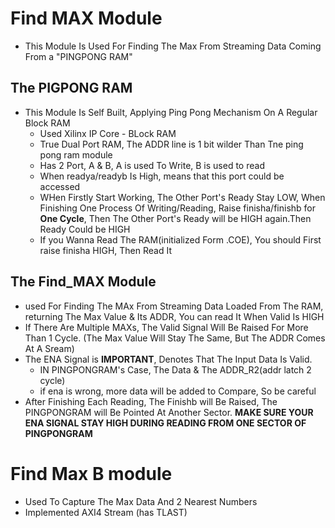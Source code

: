 # Find MAX Module
* This Module Is Used For Finding The Max From Streaming Data Coming From a "PINGPONG RAM"
## The PIGPONG RAM
* This Module Is Self Built, Applying Ping Pong Mechanism On A Regular Block RAM
    * Used Xilinx IP Core - BLock RAM
    * True Dual Port RAM, The ADDR line is 1 bit wilder Than Tne ping pong ram module
    * Has 2 Port, A & B, A is used To Write, B is used to read
    * When readya/readyb Is High, means that this port could be accessed
    * WHen Firstly Start Working, The Other Port's Ready Stay LOW, When Finishing One Process Of Writing/Reading, Raise finisha/finishb for **One Cycle**, Then The Other Port's Ready will be HIGH again.Then Ready Could be HIGH
    * If you Wanna Read The RAM(initialized Form .COE), You should First raise finisha HIGH, Then Read It
## The Find_MAX Module
* used For Finding The MAx From Streaming Data Loaded From The RAM, returning The Max Value & Its ADDR, You can read It When Valid Is HIGH
* If There Are Multiple MAXs, The Valid Signal Will Be Raised For More Than 1 Cycle. (The Max Value Will Stay The Same, But The ADDR Comes At A Sream)
* The ENA Signal is **IMPORTANT**, Denotes That The Input Data Is Valid.
    * IN PINGPONGRAM's Case, The Data & The ADDR_R2(addr latch 2 cycle)
    * if ena is wrong, more data will be added to Compare, So be careful
* After Finishing Each Reading, The Finishb will Be Raised, The PINGPONGRAM will Be Pointed At Another Sector. **MAKE SURE YOUR ENA SIGNAL STAY HIGH DURING READING FROM ONE SECTOR OF PINGPONGRAM**



# Find Max B module
* Used To Capture The Max Data And 2 Nearest Numbers
* Implemented AXI4 Stream (has TLAST)
